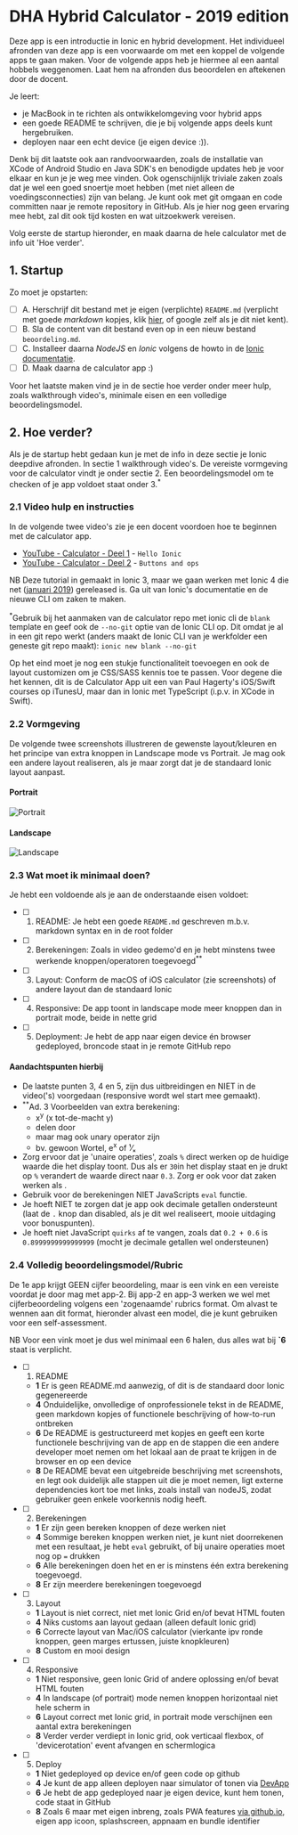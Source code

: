 # DHA Hybrid Calculator - 2019 edition

Deze app is een introductie in Ionic en hybrid development. Het individueel afronden van deze app is een voorwaarde om met een koppel de volgende apps te gaan maken. Voor de volgende apps heb je hiermee al een aantal hobbels weggenomen. Laat hem na afronden dus beoordelen en aftekenen door de docent.

Je leert:
- je MacBook in te richten als ontwikkelomgeving voor hybrid apps
- een goede README te schrijven, die je bij volgende apps deels kunt hergebruiken.
- deployen naar een echt device (je eigen device :)). 

Denk bij dit laatste ook aan randvoorwaarden, zoals de installatie van XCode of Android Studio en Java SDK's en benodigde updates heb je voor elkaar en kun je je weg mee vinden. Ook ogenschijnlijk triviale zaken zoals dat je wel een goed snoertje moet hebben (met niet alleen de voedingsconnecties) zijn van belang. Je kunt ook met git omgaan en code committen naar je remote repository in GitHub. Als je hier nog geen ervaring mee hebt, zal dit ook tijd kosten en wat uitzoekwerk vereisen.

Volg eerste de startup hieronder, en maak daarna de hele calculator met de info uit 'Hoe verder'.

## 1. Startup
Zo moet je opstarten:
- [ ] A. Herschrijf dit bestand met je eigen (verplichte) `README.md` (verplicht met goede *markdown* kopjes, klik [hier](https://guides.github.com/features/mastering-markdown/), of google zelf als je dit niet kent).
- [ ] B. Sla de content van dit bestand even op in een nieuw bestand `beoordeling.md`.
- [ ] C. Installeer daarna *NodeJS* en *Ionic* volgens de howto in de [Ionic documentatie](https://beta.ionicframework.com/docs/installation/cli).
- [ ] D. Maak daarna de calculator app :)

Voor het laatste maken vind je in de sectie hoe verder onder meer hulp, zoals walkthrough video's, minimale eisen en een volledige beoordelingsmodel.

## 2. Hoe verder?
Als je de startup hebt gedaan kun je met de info in deze sectie je Ionic deepdive afronden. In sectie 1 walkthrough video's. De vereiste vormgeving voor de calculator vindt je onder sectie 2. Een beoordelingsmodel om te checken of je app voldoet staat onder 3.<sup>*</sup>

### 2.1 Video hulp en instructies
In de volgende twee video's zie je een docent voordoen hoe te beginnen met de calculator app. 
- [YouTube - Calculator - Deel 1](https://www.youtube.com/watch?v=twFWRCoDNeY) - `Hello Ionic`
- [YouTube - Calculator - Deel 2](https://www.youtube.com/watch?v=NZDRfn2enTU) - `Buttons and ops`

NB Deze tutorial in gemaakt in Ionic 3, maar we gaan werken met Ionic 4 die net ([januari 2019](https://blog.ionicframework.com/introducing-ionic-4-ionic-for-everyone)) gereleased is. Ga uit van Ionic's documentatie en de nieuwe CLI om zaken te maken.

<sup>*</sup>Gebruik bij het aanmaken van de calculator repo met ionic cli de `blank` template en geef ook de `--no-git` optie van de Ionic CLI op. Dit omdat je al in een git repo werkt (anders maakt de Ionic CLI van je werkfolder een geneste git repo maakt):
`ionic new blank --no-git`

Op het eind moet je nog een stukje functionaliteit toevoegen en ook de layout customizen om je CSS/SASS kennis toe te passen. Voor degene die het kennen, dit is de Calculator App uit een van Paul Hagerty's iOS/Swift courses op iTunesU, maar dan in Ionic met TypeScript (i.p.v. in XCode in Swift).

### 2.2 Vormgeving
De volgende twee screenshots illustreren de gewenste layout/kleuren en het principe van extra knoppen in Landscape mode vs Portrait. Je mag ook een andere layout realiseren, als je maar zorgt dat je de standaard Ionic layout aanpast.

#### Portrait
![Portrait](calc-portrait.png)

#### Landscape
![Landscape](calc-landscape.png)

### 2.3 Wat moet ik minimaal doen?
Je hebt een voldoende als je aan de onderstaande eisen voldoet:

- [ ] 1. README: Je hebt een goede `README.md` geschreven m.b.v. markdown syntax en in de root folder
- [ ] 2. Berekeningen: Zoals in video gedemo'd en je hebt minstens twee werkende knoppen/operatoren toegevoegd<sup>**</sup>
- [ ] 3. Layout: Conform de macOS of iOS calculator (zie screenshots) of andere layout dan de standaard Ionic
- [ ] 4. Responsive: De app toont in landscape mode meer knoppen dan in portrait mode, beide in nette grid
- [ ] 5. Deployment: Je hebt de app naar eigen device én browser gedeployed, broncode staat in je remote GitHub repo

#### Aandachtspunten hierbij
- De laatste punten 3, 4 en 5, zijn dus uitbreidingen en NIET in de video('s) voorgedaan (responsive wordt wel start mee gemaakt).
- <sup>**</sup>Ad. 3 Voorbeelden van extra berekening:
    - x<sup>y</sup> (x tot-de-macht y)
    - delen door
    - maar mag ook unary operator zijn
    - bv. gewoon Wortel, e<sup>x</sup> of ¹⁄ₓ
- Zorg ervoor dat je 'unaire operaties', zoals `%` direct werken op de huidige waarde die het display toont. Dus als er `30`in het display staat en je drukt op `%` verandert de waarde direct naar `0.3`. Zorg er ook voor dat zaken werken als .
- Gebruik voor de berekeningen NIET JavaScripts `eval` functie.
- Je hoeft NIET te zorgen dat je app ook decimale getallen ondersteunt (laat de `.` knop dan disabled, als je dit wel realiseert, mooie uitdaging voor bonuspunten).
- Je hoeft niet JavaScript `quirks` af te vangen, zoals dat `0.2 + 0.6` is `0.8999999999999999` (mocht je decimale getallen wel ondersteunen)

### 2.4 Volledig beoordelingsmodel/Rubric
De 1e app krijgt GEEN cijfer beoordeling, maar is een vink en een vereiste voordat je door mag met app-2. Bij app-2 en app-3 werken we wel met  cijferbeoordeling volgens een 'zogenaamde' rubrics format. Om alvast te wennen aan dit format, hieronder alvast een model, die je kunt gebruiken voor een self-assessment.

NB Voor een vink moet je dus wel minimaal een 6 halen, dus alles wat bij **`6** staat is verplicht.

- [ ] 1. README 
    - **1** Er is geen README.md aanwezig, of dit is de standaard door Ionic gegenereerde
    - **4** Onduidelijke, onvolledige of onprofessionele tekst in de README, geen markdown kopjes of functionele beschrijving of how-to-run ontbreken
    - **6** De README is gestructureerd met kopjes en geeft een korte functionele beschrijving van de app en de stappen die een andere developer moet nemen om het lokaal aan de praat te krijgen in de browser en op een device
    - **8** De README bevat een uitgebreide beschrijving met screenshots, en legt ook duidelijk alle stappen uit die je moet nemen, ligt externe dependencies kort toe met links, zoals install van nodeJS, zodat gebruiker geen enkele voorkennis nodig heeft.

- [ ] 2. Berekeningen
   - **1** Er zijn geen bereken knoppen of deze werken niet
   - **4** Sommige bereken knoppen werken niet, je kunt niet doorrekenen met een resultaat, je hebt `eval` gebruikt, of bij unaire operaties moet nog op `=` drukken
   - **6** Alle berekeningen doen het en er is minstens één extra berekening toegevoegd.
   - **8** Er zijn meerdere berekeningen toegevoegd

- [ ] 3. Layout
    - **1** Layout is niet correct, niet met Ionic Grid en/of bevat HTML fouten
    - **4** Niks customs aan layout gedaan (alleen default Ionic grid)
    - **6** Correcte layout van Mac/iOS calculator (vierkante ipv ronde knoppen, geen marges ertussen, juiste knopkleuren)
    - **8** Custom en mooi design

- [ ] 4. Responsive
    - **1** Niet responsive, geen Ionic Grid of andere oplossing en/of bevat HTML fouten
    - **4** In landscape (of portrait) mode nemen knoppen horizontaal niet hele scherm in
    - **6** Layout correct met Ionic grid, in portrait mode verschijnen een aantal extra berekeningen
    - **8** Verder verder verdiept in Ionic grid, ook verticaal flexbox, of 'devicerotation' event afvangen en schermlogica

- [ ] 5. Deploy
    - **1** Niet gedeployed op device en/of geen code op github
    - **4** Je kunt de app alleen deployen naar simulator of tonen via [DevApp](https://ionicframework.com/docs/pro/devapp/)
    - **6** Je hebt de app gedeployed naar je eigen device, kunt hem tonen, code staat in GitHub
    - **8** Zoals 6 maar met eigen inbreng, zoals PWA features [via github.io](https://github.com/angular-schule/angular-cli-ghpages), eigen app icoon, splashscreen, appnaam en bundle identifier

